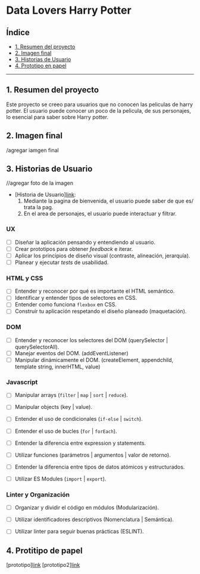 # Data Lovers Harry Potter

## Índice

* [1. Resumen del proyecto](#1-Resumen-del-proyecto)
* [2. Imagen final](#2-Imagen-final)
* [3. Historias de Usuario](#3-Historias-de-Usuario)
* [4. Prototipo en papel](#4-Prototipo-en-papel)

***

## 1. Resumen del proyecto

Este proyecto se creeo para usuarios que no conocen las peliculas de harry potter.
El usuario puede conocer un poco de la pelicula, de sus personajes, lo esencial para saber sobre Harry potter.


## 2. Imagen final

/agregar iamgen final



## 3. Historias de Usuario

//agregar foto de la imagen

* [Historia de Usuario][link](https://drive.google.com/open?id=1BZC5nWIqYkhGugJnagX1i-ARd05hqsSA):
  1. Mediante la pagina de bienvenida, el usuario puede saber de que es/ trata la pag.
  2. En el area de personajes, el usuario puede interactuar y filtrar.

### UX
- [ ] Diseñar la aplicación pensando y entendiendo al usuario.
- [ ] Crear prototipos para obtener _feedback_ e iterar.
- [ ] Aplicar los principios de diseño visual (contraste, alineación, jerarquía).
- [ ] Planear y ejecutar _tests_ de usabilidad.

### HTML y CSS
- [ ] Entender y reconocer por qué es importante el HTML semántico.
- [ ] Identificar y entender tipos de selectores en CSS.
- [ ] Entender como funciona `flexbox` en CSS.
- [ ] Construir tu aplicación respetando el diseño planeado (maquetación).

### DOM
- [ ] Entender y reconocer los selectores del DOM (querySelector | querySelectorAll).
- [ ] Manejar eventos del DOM. (addEventListener)
- [ ] Manipular dinámicamente el DOM. (createElement, appendchild, template string, innerHTML, value)

### Javascript
- [ ] Manipular arrays (`filter` | `map` | `sort` | `reduce`).
- [ ] Manipular objects (key | value).
- [ ] Entender el uso de condicionales (`if-else` | `switch`).
- [ ] Entender el uso de bucles (`for` | `forEach`).
- [ ] Entender la diferencia entre expression y statements.
- [ ] Utilizar funciones (parámetros | argumentos | valor de retorno).
- [ ] Entender la diferencia entre tipos de datos atómicos y estructurados.
- [ ] Utilizar ES Modules (`import` | `export`).


### Linter y Organización
- [ ] Organizar y dividir el código en módulos (Modularización).
- [ ] Utilizar identificadores descriptivos (Nomenclatura | Semántica).
- [ ] Utilizar linter para seguir buenas prácticas (ESLINT).


## 4. Protitipo de papel

[prototipo][link](https://drive.google.com/open?id=1BJn9tRzULpFwouzmiSgN14ghsiuepC5j)
[prototipo2][link](https://drive.google.com/open?id=1BPFPv3fpeVoIMlFg4PyuLuA9gZaqxCyb)
